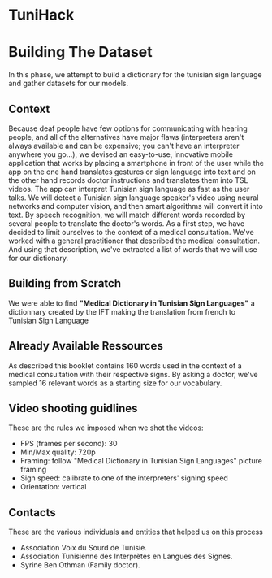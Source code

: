 # TuniHack

# Building The Dataset
 In this phase, we attempt to build a dictionary for the tunisian sign language and gather datasets for our models.
  ## Context
  Because deaf people have few options for communicating with hearing people, and all of the alternatives have major flaws (interpreters aren't always available and can be expensive; you can't have an interpreter anywhere you go...), we devised an easy-to-use, innovative mobile application that works by placing a smartphone in front of the user while the app on the one hand translates gestures or sign language into text and on the other hand records doctor instructions and translates them into TSL videos. The app can interpret Tunisian sign language as fast as the user talks. We will detect a Tunisian sign language speaker's video using neural networks and computer vision, and then smart algorithms will convert it into text. By speech recognition, we will match different words recorded by several people to translate the doctor's words.
As a first step, we have decided to limit ourselves to the context of a medical consultation. We've worked with a general practitioner that described the medical consultation. And using that description, we've extracted a list of words that we will use for our dictionary. 
   ## Building from Scratch
   We were able to find <strong>"Medical Dictionary in Tunisian Sign Languages"</strong> a dictionnary created by the IFT making the translation from french to Tunisian Sign Language
   ## Already Available Ressources
   As described this booklet contains 160 words used in the context of a medical consultation with their respective signs. By asking a doctor, we've sampled 16 relevant words as a starting size for our vocabulary.


## Video shooting guidlines
These are the rules we imposed when we shot the videos:
- FPS (frames per second): 30
- Min/Max quality: 720p
- Framing: follow "Medical Dictionary in Tunisian Sign Languages" picture framing
- Sign speed: calibrate to one of the interpreters' signing speed
- Orientation: vertical

## Contacts
These are the various individuals and entities that helped us on this process
- Association Voix du Sourd de Tunisie.
- Association Tunisienne des Interprètes en Langues des Signes.
- Syrine Ben Othman (Family doctor).
